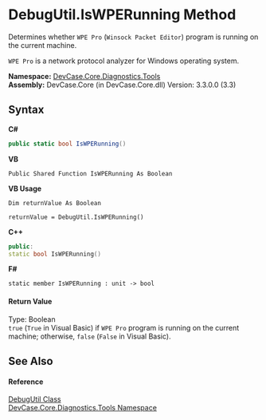 # DebugUtil.IsWPERunning Method 
 

Determines whether `WPE Pro` (`Winsock Packet Editor`) program is running on the current machine. 

`WPE Pro` is a network protocol analyzer for Windows operating system.

**Namespace:**&nbsp;<a href="N_DevCase_Core_Diagnostics_Tools">DevCase.Core.Diagnostics.Tools</a><br />**Assembly:**&nbsp;DevCase.Core (in DevCase.Core.dll) Version: 3.3.0.0 (3.3)

## Syntax

**C#**<br />
``` C#
public static bool IsWPERunning()
```

**VB**<br />
``` VB
Public Shared Function IsWPERunning As Boolean
```

**VB Usage**<br />
``` VB Usage
Dim returnValue As Boolean

returnValue = DebugUtil.IsWPERunning()
```

**C++**<br />
``` C++
public:
static bool IsWPERunning()
```

**F#**<br />
``` F#
static member IsWPERunning : unit -> bool 

```


#### Return Value
Type: Boolean<br />`true` (`True` in Visual Basic) if `WPE Pro` program is running on the current machine; otherwise, `false` (`False` in Visual Basic).

## See Also


#### Reference
<a href="T_DevCase_Core_Diagnostics_Tools_DebugUtil">DebugUtil Class</a><br /><a href="N_DevCase_Core_Diagnostics_Tools">DevCase.Core.Diagnostics.Tools Namespace</a><br />